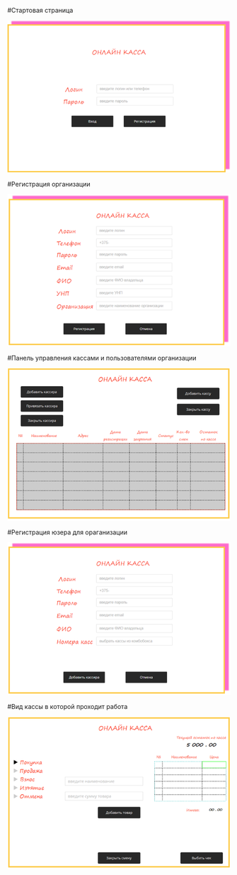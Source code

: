 
#Стартовая страница
<p align="center">
  <img src="https://github.com/Polisterva/online_cashbox/blob/master/Mockups/Login.png">
</p>

#Регистрация организации
<p align="center">
  <img src="https://github.com/Polisterva/online_cashbox/blob/master/Mockups/OrgRegistration.png">
</p>

#Панель управления кассами и пользователями организации
<p align="center">
  <img src="https://github.com/Polisterva/online_cashbox/blob/master/Mockups/AdminCashBox.png">
</p>

#Регистрация юзера для ораганизации
<p align="center">
  <img src="https://github.com/Polisterva/online_cashbox/blob/master/Mockups/UserRegistration.png">
</p>

#Вид кассы в которой проходит работа
<p align="center">
  <img src="https://github.com/Polisterva/online_cashbox/blob/master/Mockups/CashBox.png">
</p>
